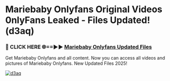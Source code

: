 # Mariebaby Onlyfans Original Videos 0nlyFans Leaked - Files Updated! (d3aq)

<h3>🔴 CLICK HERE 🌐==►► <a href="https://tinyurl.com/ehrbuxhb" rel="nofollow">Mariebaby Onlyfans Updated Files</a></h3>

Get Mariebaby Onlyfans and all content. Now you can access all videos and pictures of Mariebaby Onlyfans. New Updated Files 2025!

[![d3aq](https://i.imgur.com/lVYEuWS.gif)](https://tinyurl.com/ehrbuxhb)
